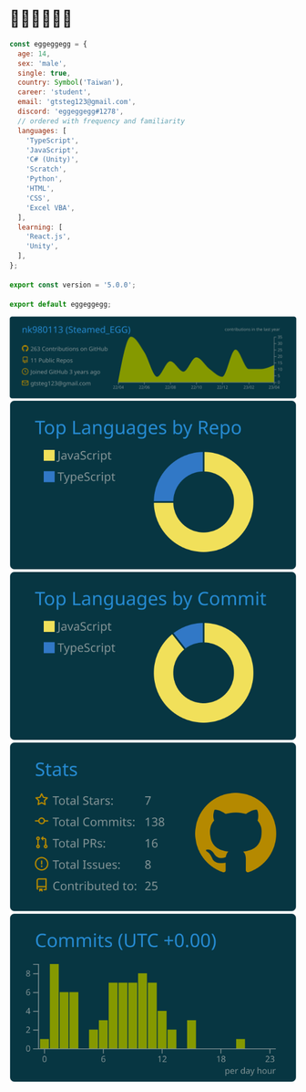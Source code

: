 # 🤔🤔🤔🤔🤔🤔

```javascript
const eggeggegg = {
  age: 14,
  sex: 'male',
  single: true,
  country: Symbol('Taiwan'),
  career: 'student',
  email: 'gtsteg123@gmail.com',
  discord: 'eggeggegg#1278',
  // ordered with frequency and familiarity
  languages: [
    'TypeScript',
    'JavaScript',
    'C# (Unity)',
    'Scratch',
    'Python',
    'HTML',
    'CSS',
    'Excel VBA',
  ],
  learning: [
    'React.js',
    'Unity',
  ],
};

export const version = '5.0.0';

export default eggeggegg;
```
[![](https://raw.githubusercontent.com/nk980113/personal-card/master/profile-summary-card-output/solarized_dark/0-profile-details.svg)](https://github.com/vn7n24fzkq/github-profile-summary-cards)
[![](https://raw.githubusercontent.com/nk980113/personal-card/master/profile-summary-card-output/solarized_dark/1-repos-per-language.svg)](https://github.com/vn7n24fzkq/github-profile-summary-cards) [![](https://raw.githubusercontent.com/nk980113/personal-card/master/profile-summary-card-output/solarized_dark/2-most-commit-language.svg)](https://github.com/vn7n24fzkq/github-profile-summary-cards)
[![](https://raw.githubusercontent.com/nk980113/personal-card/master/profile-summary-card-output/solarized_dark/3-stats.svg)](https://github.com/vn7n24fzkq/github-profile-summary-cards) [![](https://raw.githubusercontent.com/nk980113/personal-card/master/profile-summary-card-output/solarized_dark/4-productive-time.svg)](https://github.com/vn7n24fzkq/github-profile-summary-cards)
